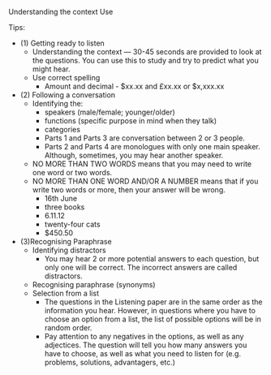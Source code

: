 Understanding the context
Use


Tips: 
- (1) Getting ready to listen
	- Understanding the context — 30-45 seconds are provided to look at the questions. You can use this to study and try to predict what you might hear.
	- Use correct spelling
		- Amount and decimal - $xx.xx and £xx.xx or $x,xxx.xx
- (2) Following a conversation
	- Identifying the:
		- speakers (male/female; younger/older)
		- functions (specific purpose in mind when they talk)
		- categories
		- Parts 1 and Parts 3 are conversation between 2 or 3 people. 
		- Parts 2 and Parts 4 are monologues with only one main speaker. Although, sometimes, you may hear another speaker. 
	- NO MORE THAN TWO WORDS means that you may need to write one word or two words. 
	- NO MORE THAN ONE WORD AND/OR A NUMBER means that if you write two words or more, then your answer will be wrong. 
		- 16th June
		- three books
		- 6.11.12
		- twenty-four cats
		- $450.50 
- (3)Recognising Paraphrase
	- Identifying distractors
		- You may hear 2 or more potential answers to each question, but only one will be correct. The incorrect answers are called distractors. 
	- Recognising paraphrase (synonyms)
	- Selection from a list
		- The questions in the Listening paper are in the same order as the information you hear. However, in questions where you have to choose an option from a list, the list of possible options will be in random order.
		- Pay attention to any negatives in the options, as well as any adjectices. The question will tell you how many answers you have to choose, as well as what you need to listen for (e.g. problems, solutions, advantagers, etc.)
